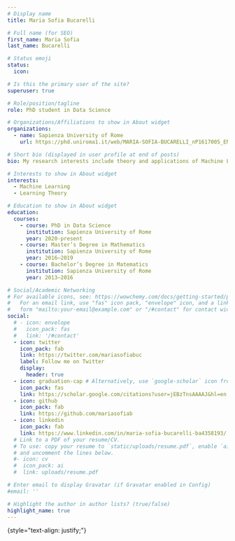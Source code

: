 ```yaml
---
# Display name
title: Maria Sofia Bucarelli

# Full name (for SEO)
first_name: Maria Sofia 
last_name: Bucarelli

# Status emoji
status:
  icon: 

# Is this the primary user of the site?
superuser: true

# Role/position/tagline
role: PhD student in Data Science

# Organizations/Affiliations to show in About widget
organizations:
  - name: Sapienza University of Rome
    url: https://phd.uniroma1.it/web/MARIA-SOFIA-BUCARELLI_nP1617005_EN.aspx

# Short bio (displayed in user profile at end of posts)
bio: My research interests include theory and applications of Machine Learning and Foundations of Machine Learning.

# Interests to show in About widget
interests:
  - Machine Learning
  - Learning Theory

# Education to show in About widget
education:
  courses:
    - course: PhD in Data Science
      institution: Sapienza University of Rome
      year: 2020-present
    - course: Master’s Degree in Mathematics
      institution: Sapienza University of Rome
      year: 2016–2019
    - course: Bachelor’s Degree in Matematics
      institution: Sapienza University of Rome
      year: 2013–2016

# Social/Academic Networking
# For available icons, see: https://wowchemy.com/docs/getting-started/page-builder/#icons
#   For an email link, use "fas" icon pack, "envelope" icon, and a link in the
#   form "mailto:your-email@example.com" or "/#contact" for contact widget.
social:
  # - icon: envelope
  #   icon_pack: fas
  #   link: '/#contact'
  - icon: twitter
    icon_pack: fab
    link: https://twitter.com/mariasofiabuc
    label: Follow me on Twitter
    display:
      header: true
  - icon: graduation-cap # Alternatively, use `google-scholar` icon from `ai` icon pack
    icon_pack: fas
    link: https://scholar.google.com/citations?user=jEBzTnsAAAAJ&hl=en
  - icon: github
    icon_pack: fab
    link: https://github.com/mariasofiab
  - icon: linkedin
    icon_pack: fab
    link: https://www.linkedin.com/in/maria-sofia-bucarelli-ba4358193/
  # Link to a PDF of your resume/CV.
  # To use: copy your resume to `static/uploads/resume.pdf`, enable `ai` icons in `params.yaml`,
  # and uncomment the lines below.
  #- icon: cv
  #  icon_pack: ai
  #  link: uploads/resume.pdf

# Enter email to display Gravatar (if Gravatar enabled in Config)
#email: ''

# Highlight the author in author lists? (true/false)
highlight_name: true
---
```



{style="text-align: justify;"}
